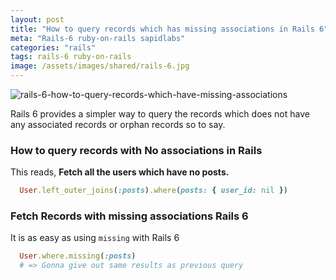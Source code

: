 ```yaml
---
layout: post
title: "How to query records which has missing associations in Rails 6"
meta: "Rails-6 ruby-on-rails sapidlabs"
categories: "rails"
tags: rails-6 ruby-on-rails
image: /assets/images/shared/rails-6.jpg
---
```


<img src="{{ page.image }}" alt="rails-6-how-to-query-records-which-have-missing-associations" />

Rails 6 provides a simpler way to query the records which does not have any associated records or orphan records so to say.

### How to query records with No associations in Rails
This reads, <b>Fetch all the users which have no posts.</b>
```ruby
  User.left_outer_joins(:posts).where(posts: { user_id: nil })
```

### Fetch Records with missing associations Rails 6
It is as easy as using `missing` with Rails 6
```ruby
  User.where.missing(:posts)
  # => Gonna give out same results as previous query
```
